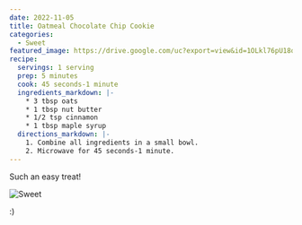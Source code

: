 ```yaml
---
date: 2022-11-05
title: Oatmeal Chocolate Chip Cookie
categories:
  - Sweet
featured_image: https://drive.google.com/uc?export=view&id=1OLkl76pU18qz9faouakbvfNtAwzw4QPj
recipe:
  servings: 1 serving
  prep: 5 minutes
  cook: 45 seconds-1 minute
  ingredients_markdown: |-
    * 3 tbsp oats
    * 1 tbsp nut butter
    * 1/2 tsp cinnamon
    * 1 tbsp maple syrup
  directions_markdown: |-
    1. Combine all ingredients in a small bowl.
    2. Microwave for 45 seconds-1 minute.
---
```


Such an easy treat!

![Sweet](https://drive.google.com/uc?export=view&id=1ltZOPCquFEwDOjAHeNDDUC7R22q5GUEr)

:)
